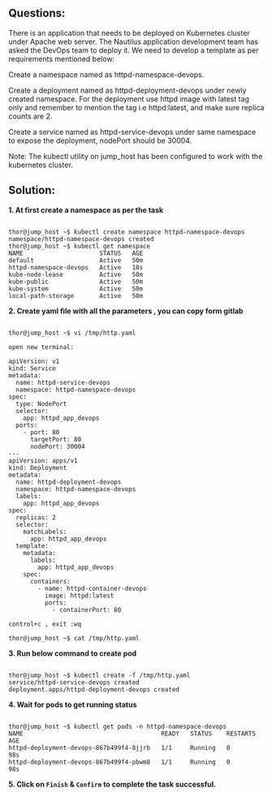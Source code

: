 

## Questions:
There is an application that needs to be deployed on Kubernetes cluster under Apache web server. The Nautilus application development team has asked the DevOps team to deploy it. We need to develop a template as per requirements mentioned below:



Create a namespace named as httpd-namespace-devops.

Create a deployment named as httpd-deployment-devops under newly created namespace. For the deployment use httpd image with latest tag only and remember to mention the tag i.e httpd:latest, and make sure replica counts are 2.

Create a service named as httpd-service-devops under same namespace to expose the deployment, nodePort should be 30004.

Note: The kubectl utility on jump_host has been configured to work with the kubernetes cluster.


## Solution:

**1. At first  create a namespace as per the task**

```

thor@jump_host ~$ kubectl create namespace httpd-namespace-devops
namespace/httpd-namespace-devops created
thor@jump_host ~$ kubectl get namespace
NAME                     STATUS   AGE
default                  Active   50m
httpd-namespace-devops   Active   18s
kube-node-lease          Active   50m
kube-public              Active   50m
kube-system              Active   50m
local-path-storage       Active   50m
```

**2. Create yaml  file with all the parameters , you can copy form gitlab**

```

thor@jump_host ~$ vi /tmp/http.yaml

open new terminal:

apiVersion: v1
kind: Service
metadata:
  name: httpd-service-devops
  namespace: httpd-namespace-devops
spec:
  type: NodePort
  selector:
    app: httpd_app_devops
  ports:
    - port: 80
      targetPort: 80
      nodePort: 30004
---
apiVersion: apps/v1
kind: Deployment
metadata:
  name: httpd-deployment-devops
  namespace: httpd-namespace-devops
  labels:
    app: httpd_app_devops
spec:
  replicas: 2
  selector:
    matchLabels:
      app: httpd_app_devops
  template:
    metadata:
      labels:
        app: httpd_app_devops
    spec:
      containers:
        - name: httpd-container-devops
          image: httpd:latest
          ports:
            - containerPort: 80

control+c , exit :wq

thor@jump_host ~$ cat /tmp/http.yaml
```

**3.  Run below command to create pod**

```

thor@jump_host ~$ kubectl create -f /tmp/http.yaml
service/httpd-service-devops created
deployment.apps/httpd-deployment-devops created
```

**4.  Wait for  pods to get running status**

```

thor@jump_host ~$ kubectl get pods -n httpd-namespace-devops
NAME                                      READY   STATUS    RESTARTS   AGE
httpd-deployment-devops-867b499f4-8jjrb   1/1     Running   0          98s
httpd-deployment-devops-867b499f4-pbwm8   1/1     Running   0          98s
```

**5.  Click on `Finish` & `Confirm` to complete the task successful.**


